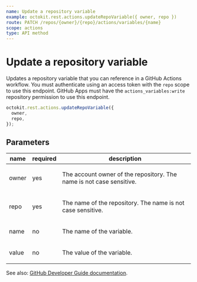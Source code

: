 ```yaml
---
name: Update a repository variable
example: octokit.rest.actions.updateRepoVariable({ owner, repo })
route: PATCH /repos/{owner}/{repo}/actions/variables/{name}
scope: actions
type: API method
---
```


# Update a repository variable

Updates a repository variable that you can reference in a GitHub Actions workflow.
You must authenticate using an access token with the `repo` scope to use this endpoint.
GitHub Apps must have the `actions_variables:write` repository permission to use this endpoint.

```js
octokit.rest.actions.updateRepoVariable({
  owner,
  repo,
});
```

## Parameters

<table>
  <thead>
    <tr>
      <th>name</th>
      <th>required</th>
      <th>description</th>
    </tr>
  </thead>
  <tbody>
    <tr><td>owner</td><td>yes</td><td>

The account owner of the repository. The name is not case sensitive.

</td></tr>
<tr><td>repo</td><td>yes</td><td>

The name of the repository. The name is not case sensitive.

</td></tr>
<tr><td>name</td><td>no</td><td>

The name of the variable.

</td></tr>
<tr><td>value</td><td>no</td><td>

The value of the variable.

</td></tr>
  </tbody>
</table>

See also: [GitHub Developer Guide documentation](https://docs.github.com/rest/actions/variables#update-a-repository-variable).
